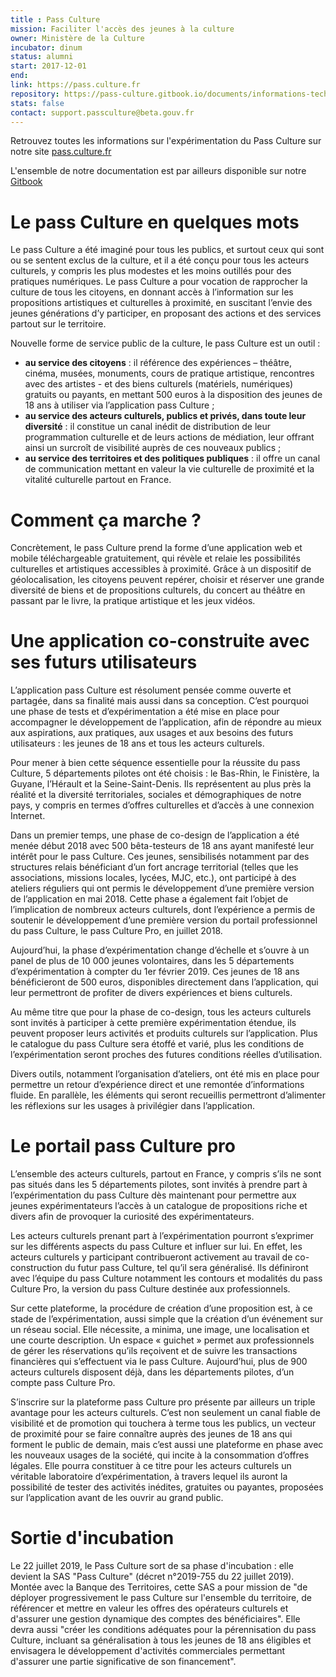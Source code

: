 ```yaml
---
title : Pass Culture
mission: Faciliter l'accès des jeunes à la culture
owner: Ministère de la Culture
incubator: dinum
status: alumni
start: 2017-12-01
end:
link: https://pass.culture.fr
repository: https://pass-culture.gitbook.io/documents/informations-techniques#code-source
stats: false
contact: support.passculture@beta.gouv.fr
---
```


Retrouvez toutes les informations sur l'expérimentation du Pass Culture sur notre site [pass.culture.fr](https://pass.culture.fr)

L'ensemble de notre documentation est par ailleurs disponible sur notre [Gitbook](https://pass-culture.gitbook.io/documents/le-pass-culture-en-quelques-mots)

# Le pass Culture en quelques mots

Le pass Culture a été imaginé pour tous les publics, et surtout ceux qui sont ou se sentent exclus de la culture, et il a été conçu pour tous les acteurs culturels, y compris les plus modestes et les moins outillés pour des pratiques numériques. Le pass Culture a pour vocation de rapprocher la culture de tous les citoyens, en donnant accès à l’information sur les propositions artistiques et culturelles à proximité, en suscitant l’envie des jeunes générations d’y participer, en proposant des actions et des services partout sur le territoire.

Nouvelle forme de service public de la culture, le pass Culture est un outil :
* **au service des citoyens** : il référence des expériences – théâtre, cinéma, musées, monuments, cours de pratique artistique, rencontres avec des artistes - et des biens culturels (matériels, numériques) gratuits ou payants, en mettant 500 euros à la disposition des jeunes de 18 ans à utiliser via l’application pass Culture ;
* **au service des acteurs culturels, publics et privés, dans toute leur diversité** : il constitue un canal inédit de distribution de leur programmation culturelle et de leurs actions de médiation, leur offrant ainsi un surcroît de visibilité auprès de ces nouveaux publics ;
* **au service des territoires et des politiques publiques** : il offre un canal de communication mettant en valeur la vie culturelle de proximité et la vitalité culturelle partout en France.

# Comment ça marche ?

Concrètement, le pass Culture prend la forme d’une application web et mobile téléchargeable gratuitement, qui révèle et relaie les possibilités culturelles et artistiques accessibles à proximité. Grâce à un dispositif de géolocalisation, les citoyens peuvent repérer, choisir et réserver une grande diversité de biens et de propositions culturels, du concert au théâtre en passant par le livre, la pratique artistique et les jeux vidéos.

# Une application co-construite avec ses futurs utilisateurs

L’application pass Culture est résolument pensée comme ouverte et partagée, dans sa finalité mais aussi dans sa conception. C’est pourquoi une phase de tests et d’expérimentation a été mise en place pour accompagner le développement de l’application, afin de répondre au mieux aux aspirations, aux pratiques, aux usages et aux besoins des futurs utilisateurs : les jeunes de 18 ans et tous les acteurs culturels.

Pour mener à bien cette séquence essentielle pour la réussite du pass Culture, 5 départements pilotes ont été choisis : le Bas-Rhin, le Finistère, la Guyane, l’Hérault et la Seine-Saint-Denis. Ils représentent au plus près la réalité et la diversité territoriales, sociales et démographiques de notre pays, y compris en termes d’offres culturelles et d’accès à une connexion Internet.

Dans un premier temps, une phase de co-design de l’application a été menée début 2018 avec 500 bêta-testeurs de 18 ans ayant manifesté leur intérêt pour le pass Culture. Ces jeunes, sensibilisés notamment par des structures relais bénéficiant d’un fort ancrage territorial (telles que les associations, missions locales, lycées, MJC, etc.), ont participé à des ateliers réguliers qui ont permis le développement d’une première version de l’application en mai 2018. Cette phase a également fait l’objet de l’implication de nombreux acteurs culturels, dont l’expérience a permis de soutenir le développement d’une première version du portail professionnel du pass Culture, le pass Culture Pro, en juillet 2018.

Aujourd’hui, la phase d’expérimentation change d’échelle et s’ouvre à un panel de plus de 10 000 jeunes volontaires, dans les 5 départements d’expérimentation à compter du 1er février 2019. Ces jeunes de 18 ans bénéficieront de 500 euros, disponibles directement dans l’application, qui leur permettront de profiter de divers expériences et biens culturels.

Au même titre que pour la phase de co-design, tous les acteurs culturels sont invités à participer à cette première expérimentation étendue, ils peuvent proposer leurs activités et produits culturels sur l’application. Plus le catalogue du pass Culture sera étoffé et varié, plus les conditions de l’expérimentation seront proches des futures conditions réelles d’utilisation.

Divers outils, notamment l’organisation d’ateliers, ont été mis en place pour permettre un retour d’expérience direct et une remontée d’informations fluide. En parallèle, les éléments qui seront recueillis permettront d’alimenter les réflexions sur les usages à privilégier dans l’application.

# Le portail pass Culture pro

L’ensemble des acteurs culturels, partout en France, y compris s’ils ne sont pas situés dans les 5 départements pilotes, sont invités à prendre part à l’expérimentation du pass Culture dès maintenant pour permettre aux jeunes expérimentateurs l’accès à un catalogue de propositions riche et divers afin de provoquer la curiosité des expérimentateurs.

Les acteurs culturels prenant part à l’expérimentation pourront s’exprimer sur les différents aspects du pass Culture et influer sur lui. En effet, les acteurs culturels y participant contribueront activement au travail de co-construction du futur pass Culture, tel qu’il sera généralisé. Ils définiront avec l’équipe du pass Culture notamment les contours et modalités du pass Culture Pro, la version du pass Culture destinée aux professionnels.

Sur cette plateforme, la procédure de création d’une proposition est, à ce stade de l’expérimentation, aussi simple que la création d’un événement sur un réseau social. Elle nécessite, a minima, une image, une localisation et une courte description. Un espace « guichet » permet aux professionnels de gérer les réservations qu’ils reçoivent et de suivre les transactions financières qui s’effectuent via le pass Culture. Aujourd’hui, plus de 900 acteurs culturels disposent déjà, dans les départements pilotes, d’un compte pass Culture Pro.

S’inscrire sur la plateforme pass Culture pro présente par ailleurs un triple avantage pour les acteurs culturels. C’est non seulement un canal fiable de visibilité et de promotion qui touchera à terme tous les publics, un vecteur de proximité pour se faire connaître auprès des jeunes de 18 ans qui forment le public de demain, mais c’est aussi une plateforme en phase avec les nouveaux usages de la société, qui incite à la consommation d’offres légales. Elle pourra constituer à ce titre pour les acteurs culturels un véritable laboratoire d’expérimentation, à travers lequel ils auront la possibilité de tester des activités inédites, gratuites ou payantes, proposées sur l’application avant de les ouvrir au grand public.

# Sortie d'incubation

Le 22 juillet 2019, le Pass Culture sort de sa phase d'incubation : elle devient la SAS "Pass Culture" (décret n°2019-755 du 22 juillet 2019). Montée avec la Banque des Territoires, cette SAS a pour mission de "de déployer progressivement le pass Culture sur l'ensemble du territoire, de référencer et mettre en valeur les offres des opérateurs culturels et d'assurer une gestion dynamique des comptes des bénéficiaires". Elle devra aussi "créer les conditions adéquates pour la pérennisation du pass Culture, incluant sa généralisation à tous les jeunes de 18 ans éligibles et envisagera le développement d'activités commerciales permettant d'assurer une partie significative de son financement". 

